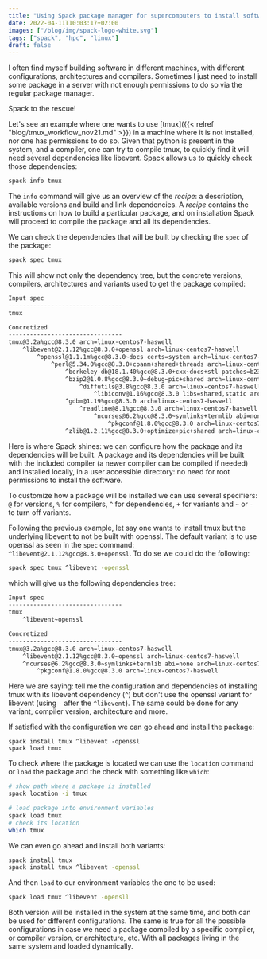 ```yaml
---
title: "Using Spack package manager for supercomputers to install software locally"
date: 2022-04-11T10:03:17+02:00
images: ["/blog/img/spack-logo-white.svg"]
tags: ["spack", "hpc", "linux"]
draft: false
---
```


I often find myself building software in different machines, with different configurations, architectures and compilers. Sometimes I just need to install some package in a server with not enough permissions to do so via the regular package manager.

Spack to the rescue!

Let's see an example where one wants to use [tmux]({{< relref "blog/tmux_workflow_nov21.md" >}}) in a machine where it is not installed, nor one has permissions to do so. Given that python is present in the system, and a compiler, one can try to compile tmux, to quickly find it will need several dependencies like libevent. Spack allows us to quickly check those dependencies:

```sh
spack info tmux
``` 

The `info` command will give us an overview of the *recipe*: a description, available versions and build and link dependencies. A *recipe* contains the instructions on how to build a particular package, and on installation Spack will proceed to compile the package and all its dependencies.

We can check the dependencies that will be built by checking the `spec` of the package:

```sh
spack spec tmux
```

This will show not only the dependency tree, but the concrete versions, compilers, architectures and variants used to get the package compiled:

```sh
Input spec
--------------------------------
tmux

Concretized
--------------------------------
tmux@3.2a%gcc@8.3.0 arch=linux-centos7-haswell
    ^libevent@2.1.12%gcc@8.3.0+openssl arch=linux-centos7-haswell
        ^openssl@1.1.1m%gcc@8.3.0~docs certs=system arch=linux-centos7-haswell
            ^perl@5.34.0%gcc@8.3.0+cpanm+shared+threads arch=linux-centos7-haswell
                ^berkeley-db@18.1.40%gcc@8.3.0+cxx~docs+stl patches=b231fcc arch=linux-centos7-haswell
                ^bzip2@1.0.8%gcc@8.3.0~debug~pic+shared arch=linux-centos7-haswell
                    ^diffutils@3.8%gcc@8.3.0 arch=linux-centos7-haswell
                        ^libiconv@1.16%gcc@8.3.0 libs=shared,static arch=linux-centos7-haswell
                ^gdbm@1.19%gcc@8.3.0 arch=linux-centos7-haswell
                    ^readline@8.1%gcc@8.3.0 arch=linux-centos7-haswell
                        ^ncurses@6.2%gcc@8.3.0~symlinks+termlib abi=none arch=linux-centos7-haswell
                            ^pkgconf@1.8.0%gcc@8.3.0 arch=linux-centos7-haswell
                ^zlib@1.2.11%gcc@8.3.0+optimize+pic+shared arch=linux-centos7-haswell
```

Here is where Spack shines: we can configure how the package and its dependencies will be built. A package and its dependencies will be built with the included compiler (a newer compiler can be compiled if needed) and installed locally, in a user accessible directory: no need for root permissions to install the software.

To customize how a package will be installed we can use several specifiers: `@` for versions, `%` for compilers, `^` for dependencies, `+` for variants and `~` or `-` to turn off variants.

Following the previous example, let say one wants to install tmux but the underlying libevent to not be built with openssl. The default variant is to use openssl as seen in the `spec` command: `^libevent@2.1.12%gcc@8.3.0+openssl`. To do se we could do the following:

```sh
spack spec tmux ^libevent -openssl
```

which will give us the following dependencies tree:

```sh
Input spec
--------------------------------
tmux
    ^libevent~openssl

Concretized
--------------------------------
tmux@3.2a%gcc@8.3.0 arch=linux-centos7-haswell
    ^libevent@2.1.12%gcc@8.3.0~openssl arch=linux-centos7-haswell
    ^ncurses@6.2%gcc@8.3.0~symlinks+termlib abi=none arch=linux-centos7-haswell
        ^pkgconf@1.8.0%gcc@8.3.0 arch=linux-centos7-haswell
```

Here we are saying: tell me the configuration and dependencies of installing tmux with its libevent dependency (`^`) but don't use the openssl variant for libevent (using `-` after the `^libevent`). The same could be done for any variant, compiler version, architecture and more.

If satisfied with the configuration we can go ahead and install the package:

```
spack install tmux ^libevent -openssl
spack load tmux
``` 

To check where the package is located we can use the `location` command or `load` the package and the check with something like `which`:

```sh
# show path where a package is installed
spack location -i tmux

# load package into environment variables
spack load tmux
# check its location
which tmux
```

We can even go ahead and install both variants:

```sh
spack install tmux
spack install tmux ^libevent -openssl
```

And then `load` to our environment variables the one to be used:

```sh
spack load tmux ^libevent -opensll
```

Both version will be installed in the system at the same time, and both can be used for different configurations. The same is true for all the possible configurations in case we need a package compiled by a specific compiler, or compiler version, or architecture, etc. With all packages living in the same system and loaded dynamically.